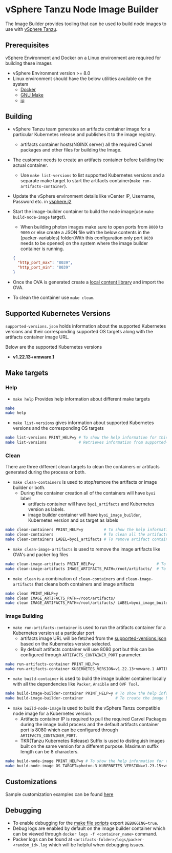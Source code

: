 # vSphere Tanzu Node Image Builder

The Image Builder provides tooling that can be used to build node images to use with [vSphere Tanzu](https://docs.vmware.com/en/VMware-vSphere/8.0/vsphere-with-tanzu-concepts-planning/GUID-70CAF0BB-1722-4526-9CE7-D5C92C15D7D0.html).

## Prerequisites

vSphere Environment and Docker on a Linux environment are required for building these images

- vSphere Environment version >= 8.0
- Linux environment should have the below utilities available on the system
  - [Docker](https://www.docker.com/)
  - [GNU Make](https://www.gnu.org/software/make/)
  - [jq](https://stedolan.github.io/jq/)

## Building

- vSphere Tanzu team generates an artifacts container image for a particular Kubernetes release and publishes it to the image registry.
  - artifacts container hosts(NGINX server) all the required Carvel packages and other files for building the Image.
- The customer needs to create an artifacts container before building the actual container.
  - Use `make list-versions` to list supported Kubernetes versions and a separate make target to start the artifacts container(`make run-artifacts-container`).
- Update the vSphere environment details like vCenter IP, Username, Password etc. in [vsphere.j2](packer-variables/vsphere.j2)
- Start the image-builder container to build the node image(use `make build-node-image` target).
  - When building photon images make sure to open ports from `8000` to `9000` or else create a JSON file with the below contents in the [packer-variables] folder(With this configuration only port `8039` needs to be opened) on the system where the image builder container is running.

  ```JSON
  {
    "http_port_max": "8039",
    "http_port_min": "8039"
  }
  ```

- Once the OVA is generated create a [local content library](https://docs.vmware.com/en/VMware-vSphere/7.0/com.vmware.vsphere.vm_admin.doc/GUID-2A0F1C13-7336-45CE-B211-610D39A6E1F4.html) and import the OVA.
- To clean the container use `make clean`.

## Supported Kubernetes Versions

`supported-versions.json` holds information about the supported Kubernetes versions and their corresponding supported OS targets along with the artifacts container image URL.

Below are the supported Kubernetes versions

- **v1.22.13+vmware.1**

## Make targets

### Help

- `make help` Provides help information about different make targets

```bash
make
make help
```

- `make list-versions` gives information about supported Kubernetes versions and the corresponding OS targets

```bash
make list-versions PRINT_HELP=y # To show the help information for this target.
make list-versions              # Retrieves information from supported-versions.json file.
```

### Clean

There are three different clean targets to clean the containers or artifacts generated during the process or both.

- `make clean-containers` is used to stop/remove the artifacts or image builder or both.
  - During the container creation all of the containers will have `byoi` label
    - artifacts container will have `byoi_artifacts` and Kubernetes version as labels.
    - image builder container will have `byoi_image_builder`, Kubernetes version and os target as labels

```bash
make clean-containers PRINT_HELP=y         # To show the help information for this target
make clean-containers                      # To clean all the artifacts and image-builder containers
make clean-containers LABEL=byoi_artifacts # To remove artifact containers
```

- `make clean-image-artifacts` is used to remove the image artifacts like OVA's and packer log files

```bash
make clean-image-artifacts PRINT_HELP=y                           # To show help information for this target
make clean-image-artifacts IMAGE_ARTIFACTS_PATH=/root/artifacts/  # To clean the image artifacts in a folder
```

- `make clean` is a combination of `clean-containers` and `clean-image-artifacts` that cleans both containers and image artifacts

```bash
make clean PRINT_HELP=y                                                   # To show the help information for this target
make clean IMAGE_ARTIFACTS_PATH=/root/artifacts/                          # To clean image artifacts and containers
make clean IMAGE_ARTIFACTS_PATH=/root/artifacts/ LABEL=byoi_image_builder # To clean image artifacts and image builder containers
```

### Image Building

- `make run-artifacts-container` is used to run the artifacts container for a Kubernetes version at a particular port
  - artifacts image URL will be fetched from the [supported-versions.json](supported-versions.json) based on the Kubernetes version selected.
  - By default artifacts container will use 8080 port but this can be configured through `ARTIFACTS_CONTAINER_PORT` parameter.

```bash
make run-artifacts-container PRINT_HELP=y                                                       # To show the help information for this target
make run-artifacts-container KUBERNETES_VERSION=v1.22.13+vmware.1 ARTIFACTS_CONTAINER_PORT=9090 # To run 1.22.13 kubernetes artifacts container on port 9090
```

- `make build-container` is used to build the image builder container locally with all the dependencies like `Packer`, `Ansible` and `OVF Tool`.

```bash
make build-image-builder-container PRINT_HELP=y # To show the help information for this target.
make build-image-builder-container              # To create the image builder container.
```

- `make build-node-image` is used to build the vSphere Tanzu compatible node image for a Kubernetes version.
  - Artifacts container IP is required to pull the required Carvel Packages during the image build process and the default artifacts container port is 8080 which can be configured through `ARTIFACTS_CONTAINER_PORT`.
  - TKR(Tanzu Kubernetes Release) Suffix is used to distinguish images built on the same version for a different purpose. Maximum suffix length can be 8 characters.

```bash
make build-node-image PRINT_HELP=y # To show the help information for this target.
make build-node-image OS_TARGET=photon-3 KUBERNETES_VERSION=v1.23.15+vmware.1 TKR_SUFFIX=byoi ARTIFACTS_CONTAINER_IP=1.2.3.4 IMAGE_ARTIFACTS_PATH=/Users/kosarajud/image ARTIFACTS_CONTAINER_PORT=9090 # Create photon-3 1.23.15 kubernetes node image
```

## Customizations

Sample customization examples can be found [here](docs/samples/README.md)

## Debugging

- To enable debugging for the [make file scripts](hack/make-helpers/) export `DEBUGGING=true`.
- Debug logs are enabled by default on the image builder container which can be viewed through `docker logs -f <container_name>` command.
- Packer logs can be found at `<artifacts-folder>/logs/packer-<random_id>.log` which will be helpful when debugging issues.
